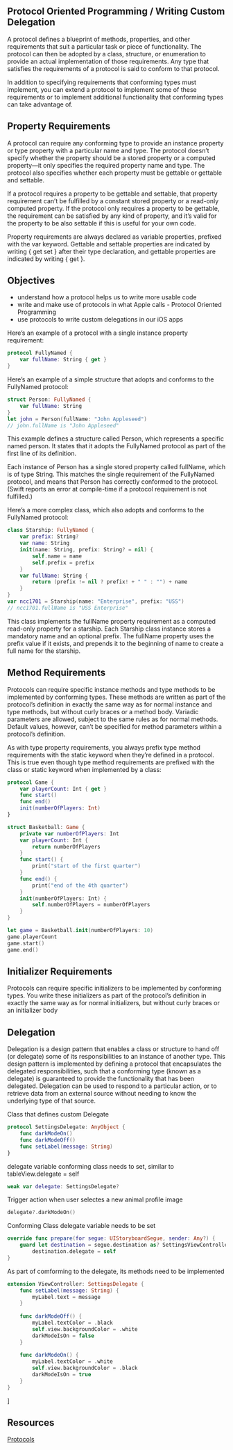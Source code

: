 ## Protocol Oriented Programming / Writing Custom Delegation

A protocol defines a blueprint of methods, properties, and other requirements that suit a particular task or piece of 
functionality. The protocol can then be adopted by a class, structure, or enumeration to provide an actual implementation of
those requirements. Any type that satisfies the requirements of a protocol is said to conform to that protocol.

In addition to specifying requirements that conforming types must implement, you can extend a protocol to implement some of 
these requirements or to implement additional functionality that conforming types can take advantage of.

## Property Requirements 

A protocol can require any conforming type to provide an instance property or type property with a particular name and type. 
The protocol doesn’t specify whether the property should be a stored property or a computed property—it only specifies the 
required property name and type. The protocol also specifies whether each property must be gettable or gettable and settable.

If a protocol requires a property to be gettable and settable, that property requirement can’t be fulfilled by a constant 
stored property or a read-only computed property. If the protocol only requires a property to be gettable, the requirement 
can be satisfied by any kind of property, and it’s valid for the property to be also settable if this is useful for your own
code.

Property requirements are always declared as variable properties, prefixed with the var keyword. Gettable and settable
properties are indicated by writing { get set } after their type declaration, and gettable properties are indicated by writing
{ get }.


## Objectives 
* understand how a protocol helps us to write more usable code  
* write and make use of protocols in what Apple calls - Protocol Oriented Programming  
* use protocols to write custom delegations in our iOS apps

Here’s an example of a protocol with a single instance property requirement:
```swift 
protocol FullyNamed {
    var fullName: String { get }
}
```

Here’s an example of a simple structure that adopts and conforms to the FullyNamed protocol:
```swift 
struct Person: FullyNamed {
    var fullName: String
}
let john = Person(fullName: "John Appleseed")
// john.fullName is "John Appleseed"
```

This example defines a structure called Person, which represents a specific named person. It states that it adopts the 
FullyNamed protocol as part of the first line of its definition.

Each instance of Person has a single stored property called fullName, which is of type String. This matches the single 
requirement of the FullyNamed protocol, and means that Person has correctly conformed to the protocol. (Swift reports an 
error at compile-time if a protocol requirement is not fulfilled.)

Here’s a more complex class, which also adopts and conforms to the FullyNamed protocol:

```swift 
class Starship: FullyNamed {
    var prefix: String?
    var name: String
    init(name: String, prefix: String? = nil) {
        self.name = name
        self.prefix = prefix
    }
    var fullName: String {
        return (prefix != nil ? prefix! + " " : "") + name
    }
}
var ncc1701 = Starship(name: "Enterprise", prefix: "USS")
// ncc1701.fullName is "USS Enterprise"
```

This class implements the fullName property requirement as a computed read-only property for a starship. Each Starship class 
instance stores a mandatory name and an optional prefix. The fullName property uses the prefix value if it exists, and
prepends it to the beginning of name to create a full name for the starship.

## Method Requirements 

Protocols can require specific instance methods and type methods to be implemented by conforming types. These methods are 
written as part of the protocol’s definition in exactly the same way as for normal instance and type methods, but without
curly braces or a method body. Variadic parameters are allowed, subject to the same rules as for normal methods. Default 
values, however, can’t be specified for method parameters within a protocol’s definition.

As with type property requirements, you always prefix type method requirements with the static keyword when they’re defined 
in a protocol. This is true even though type method requirements are prefixed with the class or static keyword when 
implemented by a class:

```swift
protocol Game {
    var playerCount: Int { get }
    func start()
    func end()
    init(numberOfPlayers: Int)
}
```

```swift 
struct Basketball: Game {
    private var numberOfPlayers: Int
    var playerCount: Int {
        return numberOfPlayers
    }
    func start() {
        print("start of the first quarter")
    }
    func end() {
        print("end of the 4th quarter")
    }
    init(numberOfPlayers: Int) {
        self.numberOfPlayers = numberOfPlayers
    }
}

let game = Basketball.init(numberOfPlayers: 10)
game.playerCount
game.start()
game.end()
```

## Initializer Requirements

Protocols can require specific initializers to be implemented by conforming types. You write these initializers as part of 
the protocol’s definition in exactly the same way as for normal initializers, but without curly braces or an initializer 
body

## Delegation 

Delegation is a design pattern that enables a class or structure to hand off (or delegate) some of its responsibilities to an
instance of another type. This design pattern is implemented by defining a protocol that encapsulates the delegated
responsibilities, such that a conforming type (known as a delegate) is guaranteed to provide the functionality that has been 
delegated. Delegation can be used to respond to a particular action, or to retrieve data from an external source without
needing to know the underlying type of that source.

Class that defines custom Delegate 
```swift
protocol SettingsDelegate: AnyObject {
    func darkModeOn()
    func darkModeOff()
    func setLabel(message: String)
}

```
delegate variable conforming class needs to set, similar to tableView.delegate = self 
```swift 
weak var delegate: SettingsDelegate?
```
Trigger action when user selectes a new animal profile image 
```swift 
delegate?.darkModeOn()
```

Conforming Class 
delegate variable needs to be set
```swift
override func prepare(for segue: UIStoryboardSegue, sender: Any?) {
    guard let destination = segue.destination as? SettingsViewController else { return }
        destination.delegate = self
}
```
As part of comforming to the delegate, its methods need to be implemented 
```swift
extension ViewController: SettingsDelegate {
    func setLabel(message: String) {
        myLabel.text = message
    }
    
    func darkModeOff() {
        myLabel.textColor = .black
        self.view.backgroundColor = .white
        darkModeIsOn = false
    }
    
    func darkModeOn() {
        myLabel.textColor = .white
        self.view.backgroundColor = .black
        darkModeIsOn = true
    }
}
```
]


## Resources 
[Protocols](https://developer.apple.com/library/content/documentation/Swift/Conceptual/Swift_Programming_Language/Protocols.html#//apple_ref/doc/uid/TP40014097-CH25-ID267)  

